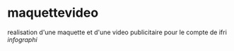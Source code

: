 # maquettevideo
realisation d'une maquette et d'une video publicitaire pour le compte de ifri *infographi*
